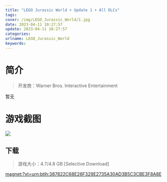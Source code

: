 ```yaml
---
title: "LEGO Jurassic World + Update 1 + All DLCs"
tags: 
cover: /img/LEGO_Jurassic_World/1.jpg
date: 2023-04-11 10:27:57
update: 2023-04-11 10:27:57
categories: 
urlname: LEGO_Jurassic_World
keywords: 
---
```

# 简介

> 开发商：Warner Bros. Interactive Entertainment

暂无

# 游戏截图

![](/img/LEGO_Jurassic_World/2.jpg)


## 下载

> 游戏大小：4.7/4.8 GB [Selective Download]

[magnet:?xt=urn:btih:387822C68E26F329E2735A30AD3B5C3CBE3F8A8E](magnet:?xt=urn:btih:387822C68E26F329E2735A30AD3B5C3CBE3F8A8E)